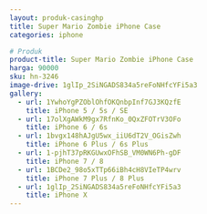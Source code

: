 ```yaml
---
layout: produk-casinghp
title: Super Mario Zombie iPhone Case
categories: iphone

# Produk
product-title: Super Mario Zombie iPhone Case
harga: 90000
sku: hn-3246
image-drive: 1glIp_2SiNGADS834a5reFoNHfcYFi5a3
gallery:
  - url: 1YwhoYgPZOblOhfOKQnbpInf7GJ3KQzfE
    title: iPhone 5 / 5s / SE
  - url: 17olXgAWkM9gx7RfnKo_0QxZFOTrV3OFo
    title: iPhone 6 / 6s
  - url: 1bvgx148hAJgU5wx_iiU6dT2V_OGisZwh
    title: iPhone 6 Plus / 6s Plus
  - url: 1-pjhT37pRKGUwxOFhSB_VM0WN6Ph-gDF
    title: iPhone 7 / 8
  - url: 1BCDe2_98o5xTTp66iBh4cH8VIeTP4wrv
    title: iPhone 7 Plus / 8 Plus
  - url: 1glIp_2SiNGADS834a5reFoNHfcYFi5a3
    title: iPhone X
---
```


